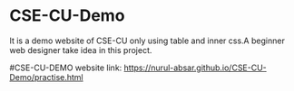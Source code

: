 # CSE-CU-Demo
It is a demo website of CSE-CU only using table and inner css.A beginner web designer take idea in this project.




#CSE-CU-DEMO website link:
https://nurul-absar.github.io/CSE-CU-Demo/practise.html
